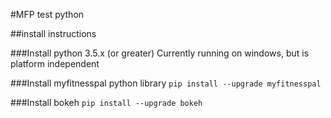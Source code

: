 #MFP test python

##install instructions

###Install python 3.5.x (or greater)
Currently running on windows, but is platform independent

###Install myfitnesspal python library
```pip install --upgrade myfitnesspal```

###Install bokeh
```pip install --upgrade bokeh```

